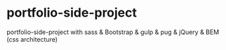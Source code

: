 # portfolio-side-project
portfolio-side-project with sass &amp; Bootstrap &amp; gulp &amp; pug &amp; jQuery &amp; BEM (css architecture)